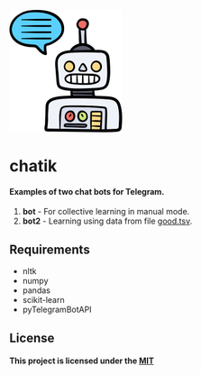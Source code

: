 ![Logo](https://github.com/kebasyaty/chatik/raw/main/images/logo.svg "Logo")

# chatik
#### Examples of two chat bots for Telegram.
1. **bot** - For collective learning in manual mode.
2. **bot2** - Learning using data from file [good.tsv](https://vk.com/doc9032467_464972815?hash=2c772f61730eafb450&dl=85218bc0cf9db73adc "good.tsv").

## Requirements
- nltk
- numpy
- pandas
- scikit-learn
- pyTelegramBotAPI

## License
#### This project is licensed under the [MIT](https://github.com/kebasyaty/chatik/blob/main/LICENSE "MIT")
